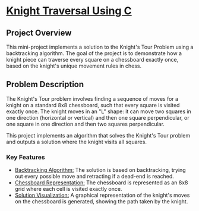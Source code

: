 <h1><u>Knight Traversal Using C</u></h1>
<div class="overview">
<h2>Project Overview</h2>
<p>This mini-project implements a solution to the Knight's Tour Problem using a backtracking algorithm. The goal of the project is to demonstrate how a knight piece can traverse every square on a chessboard exactly once, based on the knight's unique movement rules in chess.</p>
</div>

<section>
<h2>Problem Description</h2>
<p>The Knight's Tour problem involves finding a sequence of moves for a knight on a standard 8x8 chessboard, such that every square is visited exactly once. The knight moves in an "L" shape: it can move two squares in one direction (horizontal or vertical) and then one square perpendicular, or one square in one direction and then two squares perpendicular.

This project implements an algorithm that solves the Knight's Tour problem and outputs a solution where the knight visits all squares.</p>
</section>

<section>
<h3>Key Features</h3>
<ul>
<li><u>Backtracking Algorithm:</u> The solution is based on backtracking, trying out every possible move and retracting if a dead-end is reached.</li>
<li><u>Chessboard Representation:</u> The chessboard is represented as an 8x8 grid where each cell is visited exactly once.</li>
<li><u>Solution Visualization:</u> A graphical representation of the knight's moves on the chessboard is generated, showing the path taken by the knight.</li>
</section>
